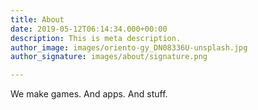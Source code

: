 ```yaml
---
title: About
date: 2019-05-12T06:14:34.000+00:00
description: This is meta description.
author_image: images/oriento-gy_DN08336U-unsplash.jpg
author_signature: images/about/signature.png

---
```

We make games. And apps. And stuff.